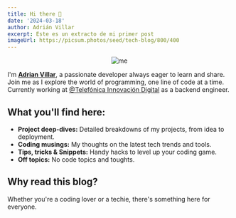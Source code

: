 ```yaml
---
title: Hi there 👋
date: '2024-03-18'
author: Adrián Villar
excerpt: Este es un extracto de mi primer post
imageUrl: https://picsum.photos/seed/tech-blog/800/400
---
```


<div align="center">
    <img src="/images/yo.png" class="markdown-image" alt="me">
</div>

I'm **[Adrian Villar](https://www.linkedin.com/in/adrián-villar-gómez-44548099)**, a passionate developer always eager to learn and share. Join me as I explore the world of programming, one line of code at a time. Currently working at [@Telefónica Innovación Digital](https://www.linkedin.com/company/telefonica-innovacion-digital) as a backend engineer.

## **What you'll find here:**
* **Project deep-dives:** Detailed breakdowns of my projects, from idea to deployment.
* **Coding musings:** My thoughts on the latest tech trends and tools.
* **Tips, tricks & Snippets:** Handy hacks to level up your coding game.
* **Off topics:** No code topics and toughts.

## **Why read this blog?**
Whether you're a coding lover or a techie, there's something here for everyone. 